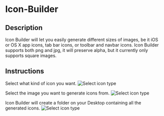 # Icon-Builder

## Description

Icon Builder will let you easily generate different sizes of images, be it iOS or OS X app icons, tab bar icons, or toolbar and navbar icons. Icon Builder supports both png and jpg, it will preserve alpha, but it currently only supports square images. 


## Instructions

Select what kind of icon you want.
![Select icon type](http://imgur.com/VMaswUE)

Select the image you want to generate icons from.
![Select icon type](http://imgur.com/09tSwBW)

Icon Builder will create a folder on your Desktop containing all the generated icons.
![Select icon type](http://imgur.com/fEotQW8)

